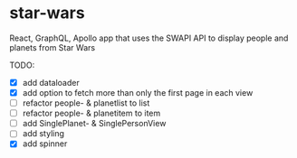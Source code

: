 # star-wars
React, GraphQL, Apollo app that uses the SWAPI API to display people and planets from Star Wars

TODO:
- [x] add dataloader
- [x] add option to fetch more than only the first page in each view
- [ ] refactor people- & planetlist to list
- [ ] refactor people- & planetitem to item
- [ ] add SinglePlanet- & SinglePersonView
- [ ] add styling
- [x] add spinner
